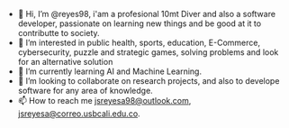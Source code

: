 - 👋 Hi, I’m @reyes98, i'am a profesional 10mt Diver and also a software developer, passionate on learning new things and be good at it to contributte to society. 
- 👀 I’m interested in public health, sports, education, E-Commerce, cybersecurity, puzzle and strategic games, solving problems and look for an alternative solution
- 🌱 I’m currently learning AI and Machine Learning.
- 💞️ I’m looking to collaborate on research projects, and also to develope software for any area of knowledge.
- 📫 How to reach me jsreyesa98@outlook.com, jsreyesa@correo.usbcali.edu.co.
